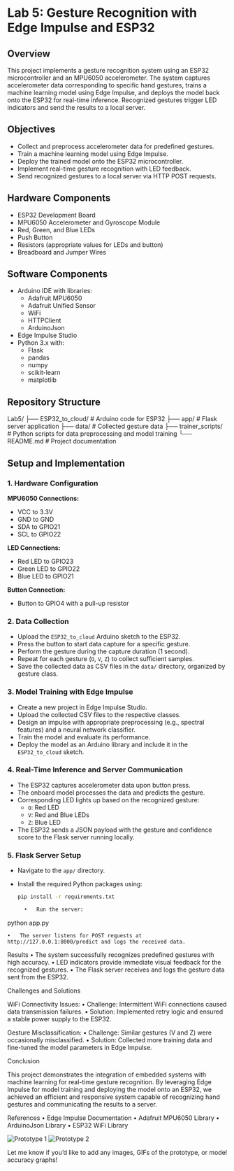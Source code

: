 # Lab 5: Gesture Recognition with Edge Impulse and ESP32

## Overview

This project implements a gesture recognition system using an ESP32 microcontroller and an MPU6050 accelerometer. The system captures accelerometer data corresponding to specific hand gestures, trains a machine learning model using Edge Impulse, and deploys the model back onto the ESP32 for real-time inference. Recognized gestures trigger LED indicators and send the results to a local server.

## Objectives

- Collect and preprocess accelerometer data for predefined gestures.
- Train a machine learning model using Edge Impulse.
- Deploy the trained model onto the ESP32 microcontroller.
- Implement real-time gesture recognition with LED feedback.
- Send recognized gestures to a local server via HTTP POST requests.

## Hardware Components

- ESP32 Development Board
- MPU6050 Accelerometer and Gyroscope Module
- Red, Green, and Blue LEDs
- Push Button
- Resistors (appropriate values for LEDs and button)
- Breadboard and Jumper Wires

## Software Components

- Arduino IDE with libraries:
  - Adafruit MPU6050
  - Adafruit Unified Sensor
  - WiFi
  - HTTPClient
  - ArduinoJson
- Edge Impulse Studio
- Python 3.x with:
  - Flask
  - pandas
  - numpy
  - scikit-learn
  - matplotlib

## Repository Structure

Lab5/
├── ESP32_to_cloud/        # Arduino code for ESP32
├── app/                   # Flask server application
├── data/                  # Collected gesture data
├── trainer_scripts/       # Python scripts for data preprocessing and model training
└── README.md              # Project documentation

## Setup and Implementation

### 1. Hardware Configuration

**MPU6050 Connections:**
- VCC to 3.3V
- GND to GND
- SDA to GPIO21
- SCL to GPIO22

**LED Connections:**
- Red LED to GPIO23
- Green LED to GPIO22
- Blue LED to GPIO21

**Button Connection:**
- Button to GPIO4 with a pull-up resistor

### 2. Data Collection

- Upload the `ESP32_to_cloud` Arduino sketch to the ESP32.
- Press the button to start data capture for a specific gesture.
- Perform the gesture during the capture duration (1 second).
- Repeat for each gesture (`O`, `V`, `Z`) to collect sufficient samples.
- Save the collected data as CSV files in the `data/` directory, organized by gesture class.

### 3. Model Training with Edge Impulse

- Create a new project in Edge Impulse Studio.
- Upload the collected CSV files to the respective classes.
- Design an impulse with appropriate preprocessing (e.g., spectral features) and a neural network classifier.
- Train the model and evaluate its performance.
- Deploy the model as an Arduino library and include it in the `ESP32_to_cloud` sketch.

### 4. Real-Time Inference and Server Communication

- The ESP32 captures accelerometer data upon button press.
- The onboard model processes the data and predicts the gesture.
- Corresponding LED lights up based on the recognized gesture:
  - `O`: Red LED
  - `V`: Red and Blue LEDs
  - `Z`: Blue LED
- The ESP32 sends a JSON payload with the gesture and confidence score to the Flask server running locally.

### 5. Flask Server Setup

- Navigate to the `app/` directory.
- Install the required Python packages using:

  ```bash
  pip install -r requirements.txt

	•	Run the server:

python app.py


	•	The server listens for POST requests at http://127.0.0.1:8000/predict and logs the received data.

Results
	•	The system successfully recognizes predefined gestures with high accuracy.
	•	LED indicators provide immediate visual feedback for the recognized gestures.
	•	The Flask server receives and logs the gesture data sent from the ESP32.

Challenges and Solutions

WiFi Connectivity Issues:
	•	Challenge: Intermittent WiFi connections caused data transmission failures.
	•	Solution: Implemented retry logic and ensured a stable power supply to the ESP32.

Gesture Misclassification:
	•	Challenge: Similar gestures (V and Z) were occasionally misclassified.
	•	Solution: Collected more training data and fine-tuned the model parameters in Edge Impulse.

Conclusion

This project demonstrates the integration of embedded systems with machine learning for real-time gesture recognition. By leveraging Edge Impulse for model training and deploying the model onto an ESP32, we achieved an efficient and responsive system capable of recognizing hand gestures and communicating the results to a server.

References
	•	Edge Impulse Documentation
	•	Adafruit MPU6050 Library
	•	ArduinoJson Library
	•	ESP32 WiFi Library

![Prototype 1](https://drive.google.com/uc?export=view&id=1FYEpmoGtxOOSCjtihYlTiN4M1DHAi0sd)
![Prototype 2](https://drive.google.com/uc?export=view&id=1EFkFkxHk0lvWunT2gCfgu-0g9MP13dCf)



Let me know if you’d like to add any images, GIFs of the prototype, or model accuracy graphs!
